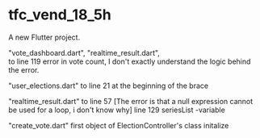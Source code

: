 # tfc_vend_18_5h

A new Flutter project.



"vote_dashboard.dart", "realtime_result.dart",  
to line 119 error in vote count,
I don't exactly understand the logic behind the error.

"user_elections.dart"
to line 21 at the beginning of the brace

"realtime_result.dart"
to line 57 [The error is that a null expression cannot be used for a loop, i don't know why]
line 129 seriesList -variable

"create_vote.dart"
first object of ElectionController's class initalize
